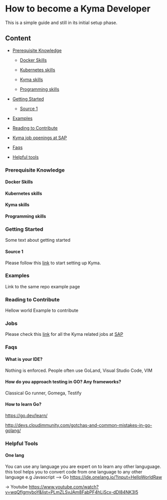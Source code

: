 # How to become a Kyma Developer
This is a simple guide and still in its initial setup phase.

## Content


- [Prerequisite Knowledge](#Prerequisite-Knowledge)

  - [Docker Skills](#docker-skills)

  - [Kubernetes skills](#kubernetes-skills)
  
  - [Kyma skills](#kyma-skills)
  
  - [Programming skills](#programming-skills)
  
- [Getting Started](#Getting-Started)
  - [Source 1](#source-1)  
- [Examples](#Examples)
- [Reading to Contribute](#ready)
  
- [Kyma job openings at SAP](#Jobs)

- [Faqs](#faqs)
- [Helpful tools](#Helpful-Tools) 
  
  

### Prerequisite Knowledge

#### Docker Skills

#### Kubernetes skills 

#### Kyma skills

#### Programming skills

### Getting Started
   Some text about getting started 

#### Source 1
   Please follow this [link](https://kyma-project.io/docs/kyma/latest/02-get-started/) to start setting up Kyma.

### Examples
  Link to the same repo example page 
### Reading to Contribute
  Hellow world Example to contribute
### Jobs

Please check this [link](https://jobs.sap.com/search/?createNewAlert=false&q=%23kymaopensource&optionsFacetsDD_department=&optionsFacetsDD_customfield3=&optionsFacetsDD_country=&locationsearch=) for all the Kyma related jobs at [SAP](https://www.sap.com/about/careers.html)

### Faqs

#### What is your IDE?
 
 Nothing is enforced. People often use GoLand, Visual Studio Code, VIM 

#### How do you approach testing in GO? Any frameworks?
Classical Go runner, Gomega, Testify

#### How to learn Go?
https://go.dev/learn/

http://devs.cloudimmunity.com/gotchas-and-common-mistakes-in-go-golang/

### Helpful Tools
#### One lang
You can use any language you are expert on to learn any other languguage. this tool helps you to convert code from one language to any other language e.g Javascript --> Go 
https://ide.onelang.io/?input=HelloWorldRaw

-> Youtube 
https://www.youtube.com/watch?v=wqQflgmyboY&list=PLmZLSvJAm8FabPF4hLjScx-dDl84NK3l5
